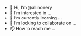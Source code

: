- 👋 Hi, I’m @allinonery
- 👀 I’m interested in ...
- 🌱 I’m currently learning ...
- 💞️ I’m looking to collaborate on ...
- 📫 How to reach me ...

<!---
allinonery/allinonery is a ✨ special ✨ repository because its `README.md` (this file) appears on your GitHub profile.
You can click the Preview link to take a look at your changes.
--->
